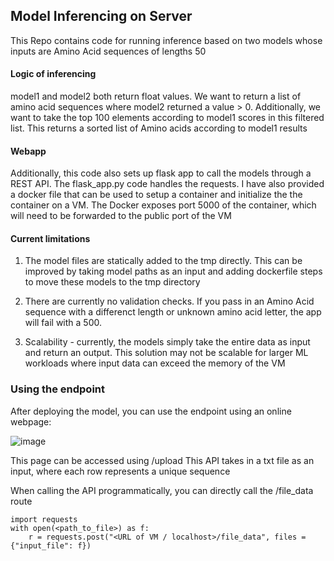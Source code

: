 ## Model Inferencing on Server

This Repo contains code for running inference based on two models whose inputs are Amino Acid sequences of lengths 50

#### Logic of inferencing

model1 and model2 both return float values. We want to return a list of amino acid sequences where model2 returned a value > 0. Additionally, we want to take the top 100 elements according to model1 scores in this filtered list.
This returns a sorted list of Amino acids according to model1 results


#### Webapp

Additionally, this code also sets up flask app to call the models through a REST API. The flask_app.py code handles the requests. I have also provided a docker file that can be used to setup a container and initialize the the container on a VM. The Docker exposes port 5000 of the container, which will need to be forwarded to the public port of the VM

#### Current limitations

1) The model files are statically added to the tmp directly. This can be improved by taking model paths as an input and adding dockerfile steps to move these models to the tmp directory

2) There are currently no validation checks. If you pass in an Amino Acid sequence with a differenct length or unknown amino acid letter, the app will fail with a 500.

3) Scalability - currently, the models simply take the entire data as input and return an output. This solution may not be scalable for larger ML workloads where input data can exceed the memory of the VM



### Using the endpoint

After deploying the model, you can use the endpoint using an online webpage:

![image](https://user-images.githubusercontent.com/12434045/143666724-0d4755e4-8e8c-4c4a-9bf2-4ac4a642c6a5.png)


This page can be accessed using <ip address of VM or localhost>/upload
This API takes in a txt file as an input, where each row represents a unique sequence
  
When calling the API programmatically, you can directly call the <ip address of VM or localhost>/file_data route

```
import requests
with open(<path_to_file>) as f:
    r = requests.post("<URL of VM / localhost>/file_data", files = {"input_file": f})
```
